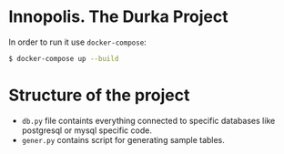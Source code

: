 # Innopolis. The Durka Project

In order to run it use `docker-compose`:
``` sh
$ docker-compose up --build
```

# Structure of the project

* `db.py` file containts everything connected to specific databases like postgresql or mysql specific code.
* `gener.py` contains script for generating sample tables.

